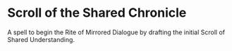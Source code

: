 # Scroll of the Shared Chronicle

A spell to begin the Rite of Mirrored Dialogue by drafting the initial Scroll of Shared Understanding.
